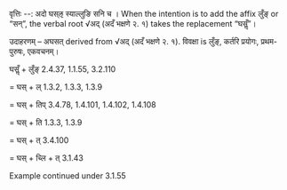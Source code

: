 

वृत्तिः --: अदो घस्ऌ स्याल्लुङि सनि च । When the intention is to add the affix लुँङ् or “सन्”, the verbal root √अद् (अदँ भक्षणे २. १) takes the replacement “घसॢँ”।


उदाहरणम् – अघसत् derived from √अद् (अदँ भक्षणे २. १). विवक्षा is लुँङ्, कर्तरि प्रयोगः, प्रथम-पुरुषः, एकवचनम्।


घसॢँ + लुँङ् 2.4.37, 1.1.55, 3.2.110

= घस् + ल् 1.3.2, 1.3.3, 1.3.9

= घस् + तिप् 3.4.78, 1.4.101, 1.4.102, 1.4.108

= घस् + ति 1.3.3, 1.3.9

= घस् + त् 3.4.100

= घस् + च्लि + त् 3.1.43


Example continued under 3.1.55


